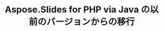 ---
title: Aspose.Slides for PHP via Java の以前のバージョンからの移行
type: docs
weight: 320
url: /ja/php-java/migration-from-earlier-versions-of-aspose-slides-for-java/
---